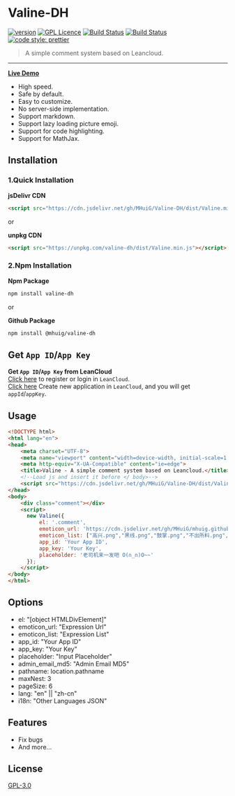 # Valine-DH
[![version](https://img.shields.io/github/release/MHuiG/Valine-DH.svg?style=flat-square)](https://github.com/MHuiG/Valine/releases) [![GPL Licence](https://cdn.jsdelivr.net/gh/MHuiG/imgbed/github/gpl.svg)](https://opensource.org/licenses/GPL-3.0/) [![Build Status](https://travis-ci.com/MHuiG/Valine-DH.svg?branch=master)](https://travis-ci.com/MHuiG/Valine-DH) [![Build Status](https://github.com/MHuiG/valine-dh/workflows/Node.js%20CI/badge.svg)](https://github.com/MHuiG/Valine-DH/actions) [![code style: prettier](https://img.shields.io/badge/code_style-prettier-ff69b4.svg?style=flat-square)](https://github.com/prettier/prettier) 
> A simple comment system based on Leancloud.  
------------------------------
**[Live Demo](https://mhuig.github.io/Valine-DH/index.html)**

- High speed.
- Safe by default.
- Easy to customize.
- No server-side implementation.
- Support markdown.
- Support lazy loading picture emoji.
- Support for code highlighting.
- Support for MathJax.

## Installation

### **1.Quick Installation**

**jsDelivr CDN**
```html
<script src="https://cdn.jsdelivr.net/gh/MHuiG/Valine-DH/dist/Valine.min.js"></script>
```

or

**unpkg CDN**
```html
<script src="https://unpkg.com/valine-dh/dist/Valine.min.js"></script>
```

### **2.Npm Installation**
**Npm Package**
```bash
npm install valine-dh
```

or

**Github Package**
```bash
npm install @mhuig/valine-dh
```

## Get `App ID`/`App Key`
**Get `App ID`/`App Key` from LeanCloud**  
[Click here](https://leancloud.cn/dashboard/login.html#/signup) to register or login in `LeanCloud`.  
[Click here](https://leancloud.cn/dashboard/applist.html#/newapp) Create new application in `LeanCloud`, and you will get `appId`/`appKey`.

## Usage
```html
<!DOCTYPE html>
<html lang="en">
<head>
    <meta charset="UTF-8">
    <meta name="viewport" content="width=device-width, initial-scale=1.0">
    <meta http-equiv="X-UA-Compatible" content="ie=edge">
    <title>Valine - A simple comment system based on Leancloud.</title>
    <!--Load js and insert it before </ body>-->
    <script src="https://cdn.jsdelivr.net/gh/MHuiG/Valine-DH/dist/Valine.min.js"></script>
</head>
<body>
    <div class="comment"></div>
    <script>
      new Valine({
          el: '.comment',
          emoticon_url: 'https://cdn.jsdelivr.net/gh/MHuiG/mhuig.github.io/libs/valine/alu',
          emoticon_list: ["高兴.png","黑线.png","鼓掌.png","不出所料.png","亲亲.png","狂汗.png","献花.png","赞一个.png","击掌.png","脸红.png","得意.png","惊喜.png","想一想.png","蜡烛.png","装大款.png","观察.png","口水.png","吐.png","吐舌.png","吐血倒地.png","不说话.png","不高兴.png","中刀.png","中枪.png","呲牙.png","咽气.png","哭泣.png","喜极而泣.png","喷水.png","中指.png","喷血.png","坐等.png","害羞.png","小眼睛.png","尴尬.png","愤怒.png","扇耳光.png","投降.png","抠鼻.png","抽烟.png","无奈.png","无所谓.png","无语.png","暗地观察.png","期待.png","欢呼.png","汗.png","深思.png","献黄瓜.png","便便.png","内伤.png","皱眉.png","看不见.png","看热闹.png","瞅你.png","肿包.png","邪恶.png","锁眉.png","长草.png","阴暗.png"],
          app_id: 'Your App ID',
          app_key: 'Your Key',
          placeholder: '老司机来一发吧 O(∩_∩)O~~'
      });
    </script>
</body>
</html>
```
## Options

- el: "[object HTMLDivElement]"
- emoticon_url: "Expression Url"
- emoticon_list: "Expression List"
- app_id: "Your App ID"
- app_key: "Your Key"
- placeholder: "Input Placeholder"
- admin_email_md5: "Admin Email MD5"
- pathname: location.pathname
- maxNest: 3
- pageSize: 6
- lang: "en" || "zh-cn"
- i18n: "Other Languages JSON"

## Features
- Fix bugs
- And more...

## License

[GPL-3.0](https://github.com/MHuiG/Valine-DH/blob/master/LICENSE)
